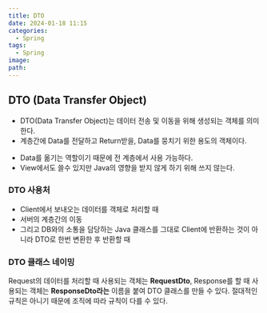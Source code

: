 ```yaml
---
title: DTO
date: 2024-01-18 11:15
categories:
  - Spring
tags:
  - Spring
image: 
path:
---
```


## DTO (Data Transfer Object)
+ DTO(Data Transfer Object)는 데이터 전송 및 이동을 위해 생성되는 객체를 의미한다.
+ 계층간에 Data를 전달하고 Return받을, Data를 뭉치기 위한 용도의 객체이다.
- Data를 옮기는 역할이기 때문에 전 계층에서 사용 가능하다.
- View에서도 쓸수 있지만 Java의 영향을 받지 않게 하기 위해 쓰지 않는다.

### DTO 사용처
+ Client에서 보내오는 데이터를 객체로 처리할 때
+ 서버의 계층간의 이동
+ 그리고 DB와의 소통을 담당하는 Java 클래스를 그대로 Client에 반환하는 것이 아니라 DTO로 한번 변환한 후 반환할 때

### DTO 클래스 네이밍
Request의 데이터를 처리할 때 사용되는 객체는 **RequestDto**, Response를 할 때 사용되는 객체는 **ResponseDto라는** 이름을 붙여 DTO 클래스를 만들 수 있다. 절대적인 규칙은 아니기 때문에 조직에 따라 규칙이 다를 수 있다.